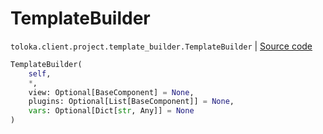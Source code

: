 # TemplateBuilder
`toloka.client.project.template_builder.TemplateBuilder` | [Source code](https://github.com/Toloka/toloka-kit/blob/v0.1.25/src/client/project/template_builder/__init__.py#L222)

```python
TemplateBuilder(
    self,
    *,
    view: Optional[BaseComponent] = None,
    plugins: Optional[List[BaseComponent]] = None,
    vars: Optional[Dict[str, Any]] = None
)
```

